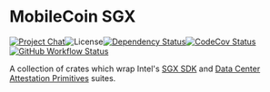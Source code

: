 # MobileCoin SGX

[![Project Chat][chat-image]][chat-link]<!--
-->![License][license-image]<!--
-->[![Dependency Status][deps-image]][deps-link]<!--
-->[![CodeCov Status][codecov-image]][codecov-link]<!--
-->[![GitHub Workflow Status][gha-image]][gha-link]

A collection of crates which wrap Intel's [SGX SDK][sgx] and [Data Center Attestation Primitives][dcap] suites.

[sgx]: https://www.intel.com/content/www/us/en/developer/tools/software-guard-extensions/linux-overview.html
[dcap]: https://download.01.org/intel-sgx/latest/dcap-latest/linux/docs/
[chat-image]: https://img.shields.io/discord/844353360348971068?style=flat-square
[chat-link]: https://mobilecoin.chat
[license-image]: https://img.shields.io/crates/l/mc-sgx-tservice-sys-types?style=flat-square
[deps-image]: https://deps.rs/repo/github/mobilecoinfoundation/sgx/status.svg?style=flat-square
[deps-link]: https://deps.rs/repo/github/mobilecoinfoundation/sgx
[codecov-image]: https://img.shields.io/codecov/c/github/mobilecoinfoundation/sgx/develop?style=flat-square
[codecov-link]: https://codecov.io/gh/mobilecoinfoundation/sgx
[gha-image]: https://img.shields.io/github/workflow/status/mobilecoinfoundation/sgx/rust/main?style=flat-square
[gha-link]: https://github.com/mobilecoinfoundation/sgx/actions/workflows/build.yaml?query=branch%3Amain
